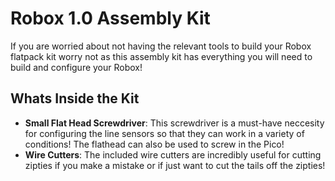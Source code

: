 # Robox 1.0 Assembly Kit
If you are worried about not having the relevant tools to build your Robox flatpack kit worry not as this assembly kit has everything you will need to build and configure your Robox!
## Whats Inside the Kit
- **Small Flat Head Screwdriver**: This screwdriver is a must-have neccesity for configuring the line sensors so that they can work in a variety of conditions! The flathead can also be used to screw in the Pico!
- **Wire Cutters**: The included wire cutters are incredibly useful for cutting zipties if you make a mistake or if just want to cut the tails off the zipties!